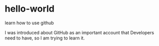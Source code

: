 # hello-world
learn how to use github

I was introduced about GitHub as an important account that Developers need to have, so I am trying to learn it.
